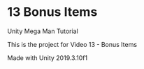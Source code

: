 # 13 Bonus Items

Unity Mega Man Tutorial

This is the project for Video 13 - Bonus Items

Made with Unity 2019.3.10f1